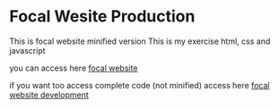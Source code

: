 # Focal Wesite Production

This is focal website minified version
This is my exercise html, css and javascript

you can access here
[focal website](https://alrasyidin.github.io/focal-website-prod "Focal Website")

if you want too access complete code (not minified)
access here
[focal website development](https://alrasyidin.github.io/focal-website-dev "Focal Website Development")

